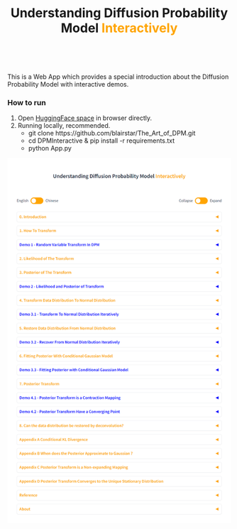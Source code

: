 <center>
	<h1 style="display:block">
		Understanding Diffusion Probability Model<span style='color: orange'>&nbsp;Interactively </span>
    </h1>
</center>
</br> </br> </br>

This is a Web App which provides a special introduction about the Diffusion Probability Model with interactive demos.

### How to run
<ol> 
	<li> Open <a href="https://huggingface.co/spaces/blairzheng/DPMInteractive">HuggingFace space</a> in browser directly. </li>
	<li> Running locally, recommended.
		<ul> 
			<li> git clone https://github.com/blairstar/The_Art_of_DPM.git </li> 
			<li> cd DPMInteractive & pip install -r requirements.txt </li>
			<li> python App.py </li>
		</ul>
	</li>
</ol>


![DPMInteractiveLetter](DPMInteractive.png)

